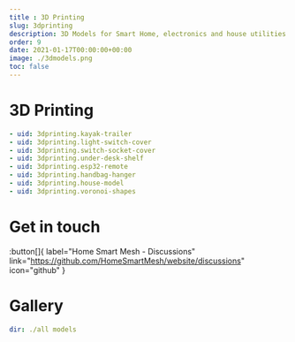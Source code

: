 ```yaml
---
title : 3D Printing
slug: 3dprinting
description: 3D Models for Smart Home, electronics and house utilities
order: 9
date: 2021-01-17T00:00:00+00:00
image: ./3dmodels.png
toc: false
---
```


# 3D Printing

```yaml cards
- uid: 3dprinting.kayak-trailer
- uid: 3dprinting.light-switch-cover
- uid: 3dprinting.switch-socket-cover
- uid: 3dprinting.under-desk-shelf
- uid: 3dprinting.esp32-remote
- uid: 3dprinting.handbag-hanger
- uid: 3dprinting.house-model
- uid: 3dprinting.voronoi-shapes
```

# Get in touch
:button[]{ label="Home Smart Mesh - Discussions" link="https://github.com/HomeSmartMesh/website/discussions" icon="github" }

# Gallery

```yaml gallery
dir: ./all models
```
